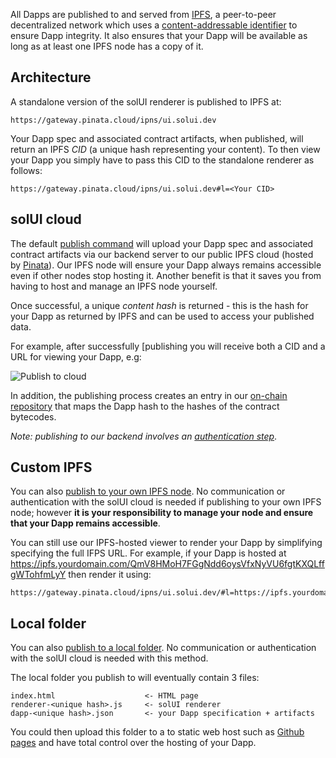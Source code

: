 All Dapps are published to and served from [IPFS](https://ipfs.io), a peer-to-peer decentralized network which uses a
[content-addressable identifier](https://en.wikipedia.org/wiki/Content-addressable_storage) to ensure Dapp integrity. It also ensures that your Dapp will be available as long as
at least one IPFS node has a copy of it.

## Architecture

A standalone version of the solUI renderer is published to IPFS at:

```
https://gateway.pinata.cloud/ipns/ui.solui.dev
```

Your Dapp spec and associated contract artifacts, when published, will return an
IPFS _CID_ (a unique hash representing your content). To then view your Dapp you simply have to pass this CID to the
standalone renderer as follows:

```
https://gateway.pinata.cloud/ipns/ui.solui.dev#l=<Your CID>
```

## solUI cloud

The default [publish command](../../CommandLine/Publish) will upload your Dapp spec and associated contract artifacts
via our backend server to our public IPFS cloud (hosted by [Pinata](https://pinata.cloud/)). Our IPFS node will
ensure your Dapp always
remains accessible even if other nodes stop hosting it. Another benefit is that it saves you from having to
host and manage an IPFS node yourself.

Once successful, a unique
_content hash_ is returned - this is the hash for your Dapp as returned by IPFS and can be used to access
your published data.

For example, after successfully [publishing  you will receive both a CID and a URL for viewing your Dapp, e.g:

![Publish to cloud](../../images/PublishCloud.png)

In addition, the publishing process creates an entry in our [on-chain repository](../Repository) that maps the Dapp hash to the hashes of
the contract bytecodes.

_Note: publishing to our backend involves an [authentication step](../Authentication)_.

## Custom IPFS

You can also [publish to your own IPFS node](../CommandLine/PublishIpfs). No communication or authentication with the solUI cloud is
needed if publishing to your own IPFS node; however **it is your responsibility to manage your node and ensure that your Dapp remains accessible**.

You can still use our IPFS-hosted viewer to render your Dapp by simplifying specifying the full IFPS URL.
For example, if your Dapp is hosted at https://ipfs.yourdomain.com/QmV8HMoH7FGgNdd6oysVfxNyVU6fgtKXQLffgWTohfmLyY then render it using:

```
https://gateway.pinata.cloud/ipns/ui.solui.dev/#l=https://ipfs.yourdomain.com/QmV8HMoH7FGgNdd6oysVfxNyVU6fgtKXQLffgWTohfmLyY
```

## Local folder

You can also [publish to a local folder](../CommandLine/PublishFolder). No communication or authentication with the solUI cloud is needed with this method.

The local folder you publish to will eventually contain 3 files:

```
index.html                    <- HTML page
renderer-<unique hash>.js     <- solUI renderer
dapp-<unique hash>.json       <- your Dapp specification + artifacts
```

You could then upload this folder to a to static web host such as [Github pages](https://pages.github.com/) and have total control over the hosting of your Dapp.











